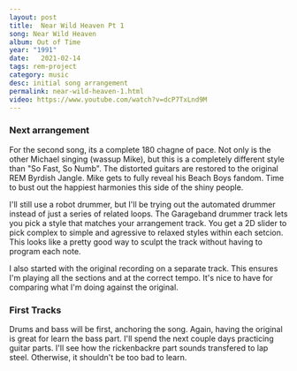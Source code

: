 ```yaml
---
layout: post
title:  Near Wild Heaven Pt 1
song: Near Wild Heaven
album: Out of Time
year: "1991"
date:   2021-02-14
tags: rem-project
category: music
desc: initial song arrangement
permalink: near-wild-heaven-1.html
video: https://www.youtube.com/watch?v=dcP7TxLnd9M
---
```


### Next arrangement
For the second song, its a complete 180 chagne of pace. Not only is the other Michael singing (wassup Mike), but this is a completely different style than "So Fast, So Numb". The distorted guitars are restored to the original REM Byrdish Jangle. Mike gets to fully reveal his Beach Boys fandom. Time to bust out the happiest harmonies this side of the shiny people.

I'll still use a robot drummer, but I'll be trying out the automated drummer instead of just a series of related loops. The Garageband drummer track lets you pick a style that matches your arrangement track. You get a 2D slider to pick complex to simple and agressive to relaxed styles within each setcion. This looks like a pretty good way to sculpt the track without having to program each note.

I also started with the original recording on a separate track. This ensures I'm playing all the sections and at the correct tempo. It's nice to have for comparing what I'm doing against the original.

### First Tracks
Drums and bass will be first, anchoring the song. Again, having the original is great for learn the bass part. I'll spend the next couple days practicing guitar parts. I'll see how the rickenbackre part sounds transfered to lap steel. Otherwise, it shouldn't be too bad to learn.